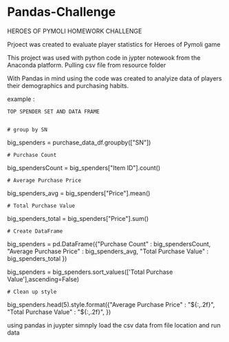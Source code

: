 # Pandas-Challenge


HEROES OF PYMOLI HOMEWORK CHALLENGE 


Prjoect was created to evaluate player statistics for Heroes of Pymoli game


This project was used with python code in jypter notewook from the Anaconda platform.   Pulling csv file from resource folder


With Pandas in mind using the code was created to analyize data of players their demographics and purchasing habits.  

example : 




    TOP SPENDER SET AND DATA FRAME 


    # group by SN
big_spenders = purchase_data_df.groupby(["SN"])

    # Purchase Count
big_spendersCount = big_spenders["Item ID"].count()

    # Average Purchase Price
big_spenders_avg = big_spenders["Price"].mean()

    # Total Purchase Value 
big_spenders_total = big_spenders["Price"].sum()

    # Create DataFrame
big_spenders = pd.DataFrame({"Purchase Count" : big_spendersCount,
                             "Average Purchase Price" : big_spenders_avg,
                             "Total Purchase Value" : big_spenders_total
                            })

big_spenders = big_spenders.sort_values(['Total Purchase Value'],ascending=False)


    # Clean up style
big_spenders.head(5).style.format({"Average Purchase Price" : "${:,.2f}",
                         "Total Purchase Value" : "${:,.2f}",
                         })



using pandas in juypter simnply load the csv data from file location and run data




         




